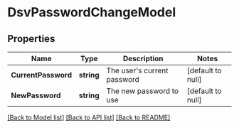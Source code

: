 # DsvPasswordChangeModel

## Properties
Name | Type | Description | Notes
------------ | ------------- | ------------- | -------------
**CurrentPassword** | **string** | The user&#39;s current password | [default to null]
**NewPassword** | **string** | The new password to use | [default to null]

[[Back to Model list]](../README.md#documentation-for-models) [[Back to API list]](../README.md#documentation-for-api-endpoints) [[Back to README]](../README.md)


